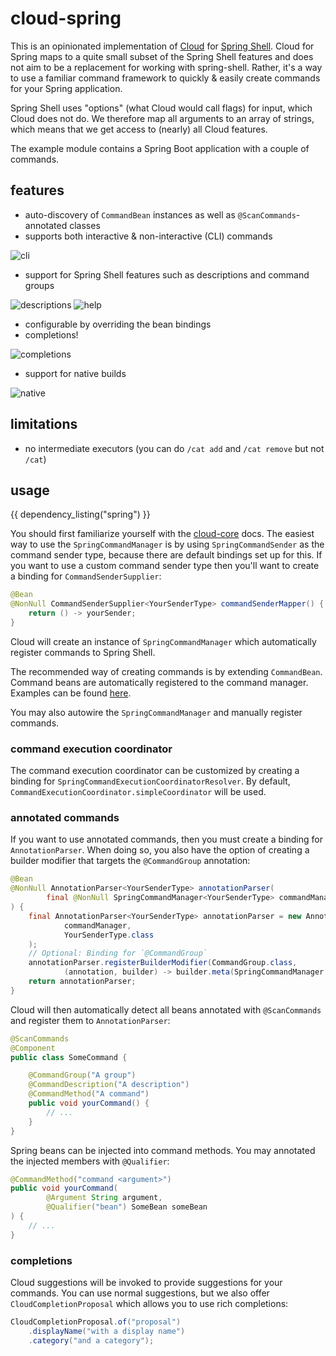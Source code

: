 # cloud-spring

This is an opinionated implementation of [Cloud](https://github.com/incendo/cloud) for
[Spring Shell](https://spring.io/projects/spring-shell).
Cloud for Spring maps to a quite small subset of the Spring Shell features and does not aim to be a replacement
for working with spring-shell.
Rather, it's a way to use a familiar command framework to quickly & easily create commands for your Spring application.

Spring Shell uses "options" (what Cloud would call flags) for input, which Cloud does not do.
We therefore map all arguments to an array of strings, which means that we get access to (nearly) all Cloud features.

The example module contains a Spring Boot application with a couple of commands.

## features

- auto-discovery of `CommandBean` instances as well as `@ScanCommands`-annotated classes
- supports both interactive & non-interactive (CLI) commands

![cli](../assets/images/spring/cli.png)

- support for Spring Shell features such as descriptions and command groups

![descriptions](../assets/images/spring/descriptions.png)
![help](../assets/images/spring/help.png)

- configurable by overriding the bean bindings
- completions!

![completions](../assets/images/spring/completions.png)

- support for native builds

![native](../assets/images/spring/native.png)

## limitations

- no intermediate executors (you can do `/cat add` and `/cat remove` but not `/cat`)

## usage

{{ dependency_listing("spring") }}

You should first familiarize yourself with the [cloud-core](../core/index.md) docs.
The easiest way to use the `SpringCommandManager` is by using `SpringCommandSender` as the command sender type,
because there are default bindings set up for this.
If you want to use a custom command sender type then you'll want to create a binding for `CommandSenderSupplier`:

```java
@Bean
@NonNull CommandSenderSupplier<YourSenderType> commandSenderMapper() {
    return () -> yourSender;
}
```

Cloud will create an instance of `SpringCommandManager` which automatically register commands to Spring Shell.

The recommended way of creating commands is by extending `CommandBean`.
Command beans are automatically registered to the command manager.
Examples can be found
[here](https://github.com/Incendo/cloud-spring/tree/main/example/src/main/java/org/incendo/cloud/spring/example/commands).

You may also autowire the `SpringCommandManager` and manually register commands.

### command execution coordinator

The command execution coordinator can be customized by creating a binding for `SpringCommandExecutionCoordinatorResolver`.
By default, `CommandExecutionCoordinator.simpleCoordinator` will be used.

### annotated commands

If you want to use annotated commands, then you must create a binding for `AnnotationParser`.
When doing so, you also have the option of creating a builder modifier that targets the `@CommandGroup` annotation:

```java
@Bean
@NonNull AnnotationParser<YourSenderType> annotationParser(
        final @NonNull SpringCommandManager<YourSenderType> commandManager
) {
    final AnnotationParser<YourSenderType> annotationParser = new AnnotationParser<>(
            commandManager,
            YourSenderType.class
    );
    // Optional: Binding for `@CommandGroup`
    annotationParser.registerBuilderModifier(CommandGroup.class,
            (annotation, builder) -> builder.meta(SpringCommandManager.COMMAND_GROUP_KEY, annotation.value()));
    return annotationParser;
}
```

Cloud will then automatically detect all beans annotated with `@ScanCommands` and register them to `AnnotationParser`:

```java
@ScanCommands
@Component
public class SomeCommand {

    @CommandGroup("A group")
    @CommandDescription("A description")
    @CommandMethod("A command")
    public void yourCommand() {
        // ...
    }
}
```

Spring beans can be injected into command methods. You may annotated the injected members with `@Qualifier`:

```java
@CommandMethod("command <argument>")
public void yourCommand(
        @Argument String argument,
        @Qualifier("bean") SomeBean someBean
) {
    // ...
}
```

### completions

Cloud suggestions will be invoked to provide suggestions for your commands.
You can use normal suggestions, but we also offer `CloudCompletionProposal` which
allows you to use rich completions:

```java
CloudCompletionProposal.of("proposal")
    .displayName("with a display name")
    .category("and a category");
```
